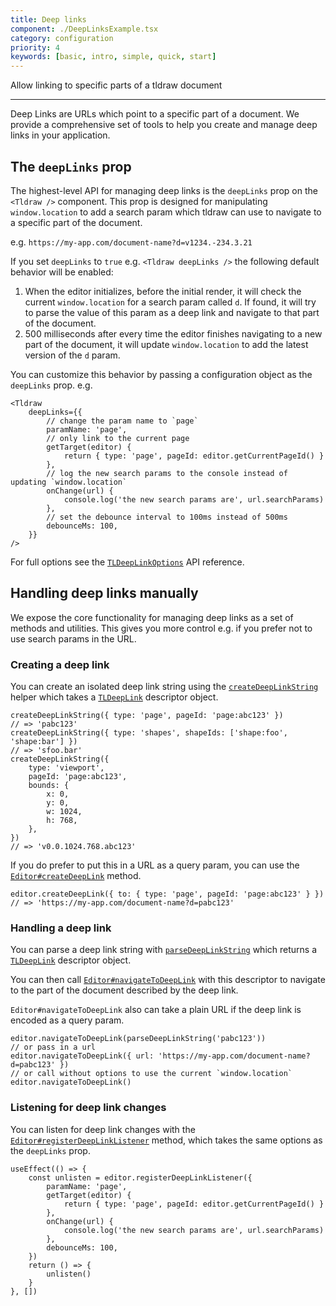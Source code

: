 ```yaml
---
title: Deep links
component: ./DeepLinksExample.tsx
category: configuration
priority: 4
keywords: [basic, intro, simple, quick, start]
---
```


Allow linking to specific parts of a tldraw document

---

Deep Links are URLs which point to a specific part of a document. We provide a comprehensive set of tools to help you create and manage deep links in your application.

## The `deepLinks` prop

The highest-level API for managing deep links is the `deepLinks` prop on the `<Tldraw />` component. This prop is designed for manipulating `window.location` to add a search param which tldraw can use to navigate to a specific part of the document.

e.g. `https://my-app.com/document-name?d=v1234.-234.3.21`

If you set `deepLinks` to `true` e.g. `<Tldraw deepLinks />` the following default behavior will be enabled:

1. When the editor initializes, before the initial render, it will check the current `window.location` for a search param called `d`. If found, it will try to parse the value of this param as a deep link and navigate to that part of the document.
2. 500 milliseconds after every time the editor finishes navigating to a new part of the document, it will update `window.location` to add the latest version of the `d` param.

You can customize this behavior by passing a configuration object as the `deepLinks` prop. e.g.

```tsx
<Tldraw
	deepLinks={{
		// change the param name to `page`
		paramName: 'page',
		// only link to the current page
		getTarget(editor) {
			return { type: 'page', pageId: editor.getCurrentPageId() }
		},
		// log the new search params to the console instead of updating `window.location`
		onChange(url) {
			console.log('the new search params are', url.searchParams)
		},
		// set the debounce interval to 100ms instead of 500ms
		debounceMs: 100,
	}}
/>
```

For full options see the [`TLDeepLinkOptions`](?) API reference.

## Handling deep links manually

We expose the core functionality for managing deep links as a set of methods and utilities. This gives you more control e.g. if you prefer not to use search params in the URL.

### Creating a deep link

You can create an isolated deep link string using the [`createDeepLinkString`](?) helper which takes a [`TLDeepLink`](?) descriptor object.

```tsx
createDeepLinkString({ type: 'page', pageId: 'page:abc123' })
// => 'pabc123'
createDeepLinkString({ type: 'shapes', shapeIds: ['shape:foo', 'shape:bar'] })
// => 'sfoo.bar'
createDeepLinkString({
	type: 'viewport',
	pageId: 'page:abc123',
	bounds: {
		x: 0,
		y: 0,
		w: 1024,
		h: 768,
	},
})
// => 'v0.0.1024.768.abc123'
```

If you do prefer to put this in a URL as a query param, you can use the [`Editor#createDeepLink`](?) method.

```tsx
editor.createDeepLink({ to: { type: 'page', pageId: 'page:abc123' } })
// => 'https://my-app.com/document-name?d=pabc123'
```

### Handling a deep link

You can parse a deep link string with [`parseDeepLinkString`](?) which returns a [`TLDeepLink`](?) descriptor object.

You can then call [`Editor#navigateToDeepLink`](?) with this descriptor to navigate to the part of the document described by the deep link.

`Editor#navigateToDeepLink` also can take a plain URL if the deep link is encoded as a query param.

```tsx
editor.navigateToDeepLink(parseDeepLinkString('pabc123'))
// or pass in a url
editor.navigateToDeepLink({ url: 'https://my-app.com/document-name?d=pabc123' })
// or call without options to use the current `window.location`
editor.navigateToDeepLink()
```

### Listening for deep link changes

You can listen for deep link changes with the [`Editor#registerDeepLinkListener`](?) method, which takes the same options as the `deepLinks` prop.

```tsx
useEffect(() => {
	const unlisten = editor.registerDeepLinkListener({
		paramName: 'page',
		getTarget(editor) {
			return { type: 'page', pageId: editor.getCurrentPageId() }
		},
		onChange(url) {
			console.log('the new search params are', url.searchParams)
		},
		debounceMs: 100,
	})
	return () => {
		unlisten()
	}
}, [])
```
